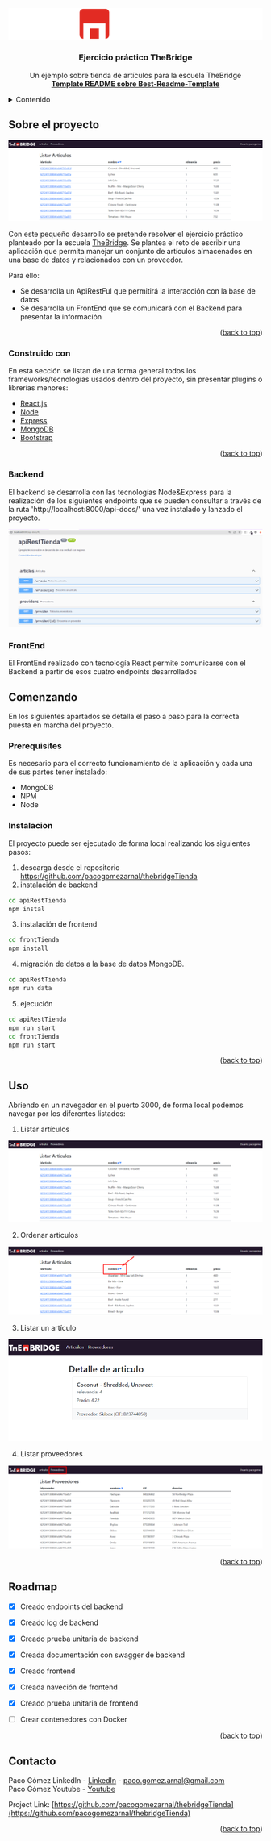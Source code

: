 <div id="top"></div>

<!-- PROJECT LOGO -->
<br />
<div align="center">
  <a href="https://github.com/pacogomezarnal/thebridgeTienda">
    <img src="frontTienda/public/logo_thebridge.svg" alt="LogoTheBridge">
  </a>

  <h3 align="center">Ejercicio práctico TheBridge</h3>

  <p align="center">
    Un ejemplo sobre tienda de artículos para la escuela TheBridge
    <br />
    <a href="https://github.com/othneildrew/Best-README-Template"><strong>Template README sobre Best-Readme-Template</strong></a>
  </p>
</div>



<!-- TABLE OF CONTENTS -->
<details>
  <summary>Contenido</summary>
  <ol>
    <li>
      <a href="#sobre-el-proyecto">Sobre el proyecto</a>
      <ul>
        <li><a href="#construido-con">Construido con</a></li>
        <li><a href="#backend">Backend</a></li>
        <li><a href="#frontend">Frontend</a></li>
      </ul>
    </li>
    <li>
      <a href="#comenzando">Comenzando</a>
      <ul>
        <li><a href="#prerequisitos">Prerequisitos</a></li>
        <li><a href="#instalacion">Instalación</a></li>
      </ul>
    </li>
    <li><a href="#uso">Uso</a></li>
    <li><a href="#roadmap">Roadmap</a></li>
    <li><a href="#contacto">Contacto</a></li>
  </ol>
</details>



<!-- ABOUT THE PROJECT -->
## Sobre el proyecto
<div align="center">
  <img src="frontTienda/public/screen_tienda01.png" alt="Tienda">
</div>

Con este pequeño desarrollo se pretende resolver el ejercicio práctico planteado por la escuela <a href="https://www.thebridge.tech/">TheBridge</a>. Se plantea el reto de escribir una aplicación que permita manejar un conjunto de artículos almacenados en una base de datos y relacionados con un proveedor.

Para ello:

* Se desarrolla un ApiRestFul que permitirá la interacción con la base de datos
* Se desarrolla un FrontEnd que se comunicará con el Backend para presentar la información

<p align="right">(<a href="#top">back to top</a>)</p>



### Construido con

En esta sección se listan de una forma general todos los frameworks/tecnologías usados dentro del proyecto, sin presentar plugins o librerías menores:

* [React.js](https://reactjs.org/)
* [Node](https://nodejs.dev/)
* [Express](https://expressjs.com/)
* [MongoDB](https://www.mongodb.com/)
* [Bootstrap](https://getbootstrap.com)

<p align="right">(<a href="#top">back to top</a>)</p>


### Backend

El backend se desarrolla con las tecnologías Node&Express para la realización de los siguientes endpoints que se pueden consultar a través de la ruta 'http://localhost:8000/api-docs/' una vez instalado y lanzado el proyecto.
<div align="center">
  <img src="frontTienda/public/screen_api01.png" alt="Tienda">
</div>

### FrontEnd

El FrontEnd realizado con tecnología React permite comunicarse con el Backend a partir de esos cuatro endpoints desarrollados

<!-- GETTING STARTED -->
## Comenzando

En los siguientes apartados se detalla el paso a paso para la correcta puesta en marcha del proyecto.

### Prerequisites

Es necesario para el correcto funcionamiento de la aplicación y cada una de sus partes tener instalado:

* MongoDB
* NPM
* Node

### Instalacion

El proyecto puede ser ejecutado de forma local realizando los siguientes pasos:

1. descarga desde el repositorio https://github.com/pacogomezarnal/thebridgeTienda
2. instalación de backend
  ```sh
  cd apiRestTienda
  npm instal
  ```
3. instalación de frontend
  ```sh
  cd frontTienda
  npm install
  ```
4. migración de datos a la base de datos MongoDB.
  ```sh
  cd apiRestTienda
  npm run data
  ```
5. ejecución
  ```sh
  cd apiRestTienda
  npm run start
  cd frontTienda
  npm run start
  ```


<p align="right">(<a href="#top">back to top</a>)</p>



<!-- USAGE EXAMPLES -->
## Uso

Abriendo en un navegador en el puerto  3000, de forma local podemos navegar por los diferentes listados:

1. Listar artículos
<img src="frontTienda/public/screen_tienda01.png" alt="Tienda">

2. Ordenar artículos
<img src="frontTienda/public/screen_tienda02.png" alt="Tienda">

3. Listar un artículo
<img src="frontTienda/public/screen_tienda03.png" alt="Tienda">

4. Listar proveedores
<img src="frontTienda/public/screen_tienda04.png" alt="Tienda">


<p align="right">(<a href="#top">back to top</a>)</p>



<!-- ROADMAP -->
## Roadmap

- [x] Creado endpoints del backend
- [x] Creado log de backend
- [x] Creado prueba unitaria de backend
- [x] Creada documentación con swagger de backend
- [x] Creado frontend
- [x] Creada naveción de frontend
- [x] Creado prueba unitaria de frontend
- [ ] Crear contenedores con Docker


<p align="right">(<a href="#top">back to top</a>)</p>





<!-- CONTACT -->
## Contacto

Paco Gómez  LinkedIn - [LinkedIn](https://www.linkedin.com/in/paco-gomez-arnal/) - paco.gomez.arnal@gmail.com
<br/>
Paco Gómez Youtube - [Youtube](https://www.youtube.com/c/PacoGomez)
<br/>

Project Link: [https://github.com/pacogomezarnal/thebridgeTienda](https://github.com/pacogomezarnal/thebridgeTienda)

<p align="right">(<a href="#top">back to top</a>)</p>

